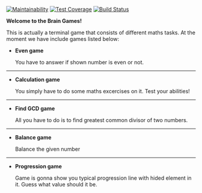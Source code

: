 [![Maintainability](https://api.codeclimate.com/v1/badges/48280bc927f8aae4422c/maintainability)](https://codeclimate.com/github/yoscro/project-lvl1-s316/maintainability) [![Test Coverage](https://api.codeclimate.com/v1/badges/48280bc927f8aae4422c/test_coverage)](https://codeclimate.com/github/yoscro/project-lvl1-s316/test_coverage) [![Build Status](https://travis-ci.org/yoscro/project-lvl1-s316.svg?branch=master)](https://travis-ci.org/yoscro/project-lvl1-s316)

**Welcome to the Brain Games!**

This is actually a terminal game that consists of different maths tasks. At the moment we have include games listed below:

- **Even game**

  You have to answer if shown number is even or not.

---

- **Calculation game**

  You simply have to do some maths excercises on it. Test your abilities!

---

- **Find GCD game**

  All you have to do is to find greatest common divisor of two numbers.

---

- **Balance game**

  Balance the given number

---

- **Progression game**

  Game is gonna show you typical progression line with hided element in it. Guess what value should it be.
